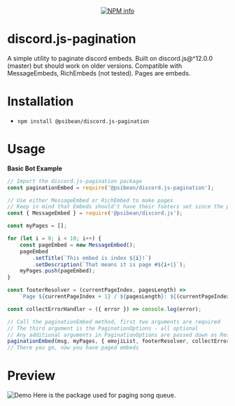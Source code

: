 <div align="center">
  <p>
    <a href="https://nodei.co/npm/discord.js-pagination
/"><img src="https://nodei.co/npm/discord.js-pagination.png?downloads=true&stars=true" alt="NPM info" /></a>
  </p>
</div>


# discord.js-pagination
A simple utility to paginate discord embeds. Built on discord.js@^12.0.0 (master) but should work on older versions. Compatible with MessageEmbeds, RichEmbeds (not tested). Pages are embeds.

# Installation
* `npm install @psibean/discord.js-pagination`

# Usage

__Basic Bot Example__
```js
// Import the discord.js-pagination package
const paginationEmbed = require('@psibean/discord.js-pagination');

// Use either MessageEmbed or RichEmbed to make pages
// Keep in mind that Embeds should't have their footers set since the pagination method sets page info there
const { MessageEmbed } = require('@psibean/discord.js');

const myPages = [];

for (let i = 0; i < 10; i++) {
	const pageEmbed = new MessageEmbed();
	pageEmbed
		.setTitle(`This embed is index ${i}!`)
		.setDescription(`That means it is page #${i+1}`);
	myPages.push(pageEmbed);
}

const footerResolver = (currentPageIndex, pagesLength) =>
	`Page ${currentPageIndex + 1} / ${pagesLength}: ${(currentPageIndex % 2 === 0) ? 'This page is even!' : 'This page is odd!'}`;

const collectErrorHandler = ({ error }) => console.log(error);

// Call the paginationEmbed method, first two arguments are required
// The third argument is the PaginationOptions - all optional
// Any additional arguments in PaginationOptions are passed down as ReactionCollectorOptions
paginationEmbed(msg, myPages, { emojiList, footerResolver, collectErrorHandler, timeout: 120000, idle: 60000 });
// There you go, now you have paged embeds
```
# Preview
![Demo](https://raw.githubusercontent.com/saanuregh/discord.js-pagination/master/example/demo.png)
Here is the package used for paging song queue.
